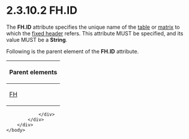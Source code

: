<html dir="LTR" xmlns:mshelp="http://msdn.microsoft.com/mshelp" xmlns:ddue="http://ddue.schemas.microsoft.com/authoring/2003/5" xmlns:xlink="http://www.w3.org/1999/xlink" xmlns:tool="http://www.microsoft.com/tooltip">
    <head>
        <meta http-equiv="Content-Type" content="text/html; CHARSET=utf-8"></meta>
        <meta name="save" content="history"></meta>
        <title>2.3.10.2 FH.ID</title>
        <xml>
            <mshelp:toctitle title="2.3.10.2 FH.ID"></mshelp:toctitle>
            <mshelp:rltitle title="[MS-RGDI]: FH.ID"></mshelp:rltitle>
            <mshelp:keyword index="A" term="ab3a7647-e65e-4358-b638-f4944c7a8f20"></mshelp:keyword>
            <mshelp:attr name="DCSext.ContentType" value="open specification"></mshelp:attr>
            <mshelp:attr name="AssetID" value="ab3a7647-e65e-4358-b638-f4944c7a8f20"></mshelp:attr>
            <mshelp:attr name="TopicType" value="kbRef"></mshelp:attr>
            <mshelp:attr name="DCSext.Title" value="[MS-RGDI]: FH.ID" />
        </xml>
    </head>
    <body>
        <div id="header">
            <h1 class="heading">2.3.10.2 FH.ID</h1>
        </div>
        <div id="mainSection">
            <div id="mainBody">
                <div id="allHistory" class="saveHistory"></div>
                <div id="sectionSection0" class="section" name="collapseableSection">
                    

<p>The <b>FH.ID</b> attribute specifies the unique name of the <a href="557e6223-9107-4be3-9f7c-b83beb5d16fc.md#gt_d3a7da8d-a597-4838-9756-25e30b640ba7">table</a> or <a href="557e6223-9107-4be3-9f7c-b83beb5d16fc.md#gt_32295443-a111-4846-955d-a3f5964726bb">matrix</a> to which the <a href="557e6223-9107-4be3-9f7c-b83beb5d16fc.md#gt_fa3c2e3f-8831-427d-b84d-d61744433876">fixed header</a> refers. This
attribute MUST be specified, and its value MUST be a <b>String</b>.</p>

<p>Following is the parent element of the <b>FH.ID</b>
attribute.</p>

<table>
 <thead>
  <tr>
   <th>
   <p>Parent elements</p>
   </th>
  </tr>
 </thead>
 <tr>
  <td>
  <p><a href="f90c5ba0-774f-4e7b-bdf1-8cba9df68169.md">FH</a></p>
  </td>
 </tr>
</table>

<p> </p>


                </div>
            </div>
        </div>
    </body>
</html>